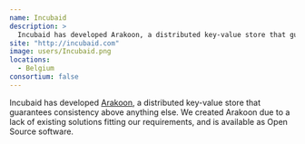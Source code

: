 ```yaml
---
name: Incubaid
description: > 
  Incubaid has developed Arakoon, a distributed key-value store that guarantees consistency above anything else.
site: "http://incubaid.com"
image: users/Incubaid.png
locations: 
  - Belgium
consortium: false
---
```


Incubaid has developed <a href="https://github.com/Incubaid/arakoon">Arakoon</a>, a distributed key-value store that guarantees consistency above anything else. We created Arakoon due to a lack of existing solutions fitting our requirements, and is available as Open Source software.

